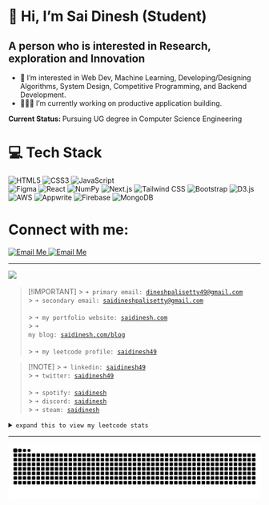 # 👋 Hi, I’m Sai Dinesh (Student)

## A person who is interested in Research, exploration and Innovation

- 👀 I’m interested in Web Dev, Machine Learning, Developing/Designing Algorithms, System Design, Competitive Programming, and Backend Development.
- 👩🏻‍💻 I’m currently working on productive application building.

<strong>Current Status: </strong> Pursuing UG degree in Computer Science Engineering

# 💻 Tech Stack

![HTML5](https://img.shields.io/badge/html5-%23E34F26.svg?style=for-the-badge&logo=html5&logoColor=white)
![CSS3](https://img.shields.io-badge/css3-%231572B6.svg?style=for-the-badge&logo=css3&logoColor=white)
![JavaScript](https://img.shields.io-badge/javascript-%23323330.svg?style=for-the-badge&logo=javascript&logoColor=%23F7DF1E)</br>
![Figma](https://img.shields.io/badge/figma-FF3366.svg?style=for-the-badge&logo=figma&logoColor=white)
![React](https://img.shields.io-badge/react-%2320232a.svg?style=for-the-badge&logo=react&logoColor=%2361DAFB)
![NumPy](https://img.shields.io-badge/numpy-%23013243.svg?style=for-the-badge&logo=numpy&logoColor=white)
![Next.js](https://img.shields.io-badge/next.js-%23000000.svg?style=for-the-badge&logo=nextdotjs&logoColor=white)
![Tailwind CSS](https://img.shields.io-badge/tailwindcss-%2338B2AC.svg?style=for-the-badge&logo=tailwind-css&logoColor=white)
![Bootstrap](https://img.shields.io-badge/bootstrap-%23563D7C.svg?style=for-the-badge&logo=bootstrap&logoColor=white)
![D3.js](https://img.shields.io-badge/d3.js-%23F9A03C.svg?style=for-the-badge&logo=d3.js&logoColor=white)
![AWS](https://img.shields.io-badge/Amazon_AWS-232F3E?style=for-the-badge&logo=amazon-aws&logoColor=white)
![Appwrite](https://img.shields.io-badge/appwrite-%23F02E65.svg?style=for-the-badge&logo=appwrite&logoColor=white)
![Firebase](https://img.shields.io-badge/firebase-%23039BE5.svg?style=for-the-badge&logo=firebase)
![MongoDB](https://img.shields.io-badge/mongodb-%2347A248.svg?style=for-the-badge&logo=mongodb&logoColor=white)

# Connect with me:

<a href="mailto:dineshpalisetty49@gmail.com">
    <img src="https://img.icons8.com/color-glass/48/new-post.png" alt="Email Me"/>
</a>
<a href="mailto:saidineshpalisetty@gmail.com">
    <img src="https://img.icons8.com/color-glass/48/new-post.png" alt="Email Me"/>
</a>

---

![](https://komarev.com/ghpvc/?username=saidinesh49&base=1000&color=ED8796)<br>

> [!IMPORTANT] > <code>➜ primary email: [dineshpalisetty49@gmail.com](mailto:dineshpalisetty49@gmail.com)</code><br> > <code>➜ secondary email: [saidineshpalisetty@gmail.com](mailto:saidineshpalisetty@gmail.com)</code><br><br> > <code>➜ my portfolio website: [saidinesh.com](https://saidinesh.com)</code><br> > <code>➜ my blog: [saidinesh.com/blog](https://saidinesh.com/blog)</code><br><br> > <code>➜ my leetcode profile: [saidinesh49](https://leetcode.com/u/saidinesh49)</code><br>

> [!NOTE] > <code>➜ linkedin: [saidinesh49](https://linkedin.com/in/saidinesh49)</code><br> > <code>➜ twitter: [saidinesh49](https://x.com/saidinesh49)</code><br><br> > <code>➜ spotify: [saidinesh](https://open.spotify.com/user/saidinesh)</code><br> > <code>➜ discord: [saidinesh](https://discord.com/users/saidinesh)</code><br> > <code>➜ steam: [saidinesh](https://steamcommunity.com/id/saidinesh/)</code><br>

<details>
<summary><code>expand this to view my leetcode stats</code></summary><br>
<img src="https://leetcard.jacoblin.cool/saidinesh49?theme=nord&font=JetBrains%20Mono&ext=heatmap" alt="LeetCode Stats"><br>
</details>

---

<picture>
  <source media="(prefers-color-scheme: dark)" srcset="https://raw.githubusercontent.com/saidinesh49/saidinesh49/output/github-contribution-grid-snake-dark.svg">
  <source media="(prefers-color-scheme: light)" srcset="https://raw.githubusercontent.com/saidinesh49/saidinesh49/output/github-contribution-grid-snake.svg">
  <img alt="github contribution grid snake animation" src="https://raw.githubusercontent.com/saidinesh49/saidinesh49/output/github-contribution-grid-snake.svg">
</picture>
